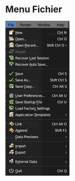 # Menu Fichier

![Image](https://raw.githubusercontent.com/gkesse/ReadyBlender/master/Notion/img/Menu_Fichier.png)

